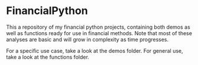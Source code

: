 # FinancialPython

This a repository of my financial python projects, containing both demos as well as functions ready for use in financial methods. Note that most of these analyses are basic and will grow in complexity as time progresses. 

For a specific use case, take a look at the demos folder. For general use, take a look at the functions folder. 
